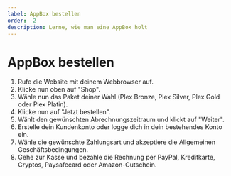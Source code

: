 ```yaml
---
label: AppBox bestellen
order: -2
description: Lerne, wie man eine AppBox holt
---
```


# AppBox bestellen

1. Rufe die Website mit deinem Webbrowser auf.
2. Klicke nun oben auf "Shop".
3. Wähle nun das Paket deiner Wahl (Plex Bronze, Plex Silver, Plex Gold oder Plex Platin).
4. Klicke nun auf "Jetzt bestellen".
5. Wählt den gewünschten Abrechnungszeitraum und klickt auf "Weiter".
6. Erstelle dein Kundenkonto oder logge dich in dein bestehendes Konto ein.
7. Wähle die gewünschte Zahlungsart und akzeptiere die Allgemeinen Geschäftsbedingungen.
8. Gehe zur Kasse und bezahle die Rechnung per PayPal, Kreditkarte, Cryptos, Paysafecard oder Amazon-Gutschein.